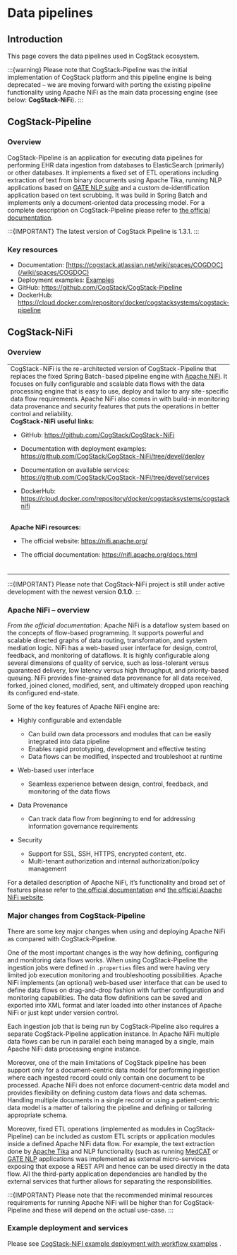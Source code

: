 


# Data pipelines

## Introduction

This page covers the data pipelines used in CogStack ecosystem.

:::{warning}
Please note that CogStack-Pipeline was the initial implementation of CogStack platform and this pipeline engine is being deprecated – we are moving forward with porting the existing pipeline functionality using Apache NiFi as the main data processing engine (see below: **CogStack-NiFi**).
:::

## CogStack-Pipeline

### Overview

CogStack-Pipeline is an application for executing data pipelines for performing EHR data ingestion from databases to ElasticSearch (primarily) or other databases. It implements a fixed set of ETL operations including extraction of text from binary documents using Apache Tika, running NLP applications based on [GATE NLP suite](https://gate.ac.uk/) and a custom de-identification application based on text scrubbing. It was build in Spring Batch and implements only a document-oriented data processing model. For a complete description on CogStack-Pipeline please refer to [the official documentation](https://cogstack.atlassian.net/wiki/spaces/COGDOC).

:::{IMPORTANT}
The latest version of CogStack Pipeline is 1.3.1.
:::

### Key resources

- Documentation: [https://cogstack.atlassian.net/wiki/spaces/COGDOC](/wiki/spaces/COGDOC)
- Deployment examples: [Examples](Examples.md)
- GitHub: <https://github.com/CogStack/CogStack-Pipeline>
- DockerHub: <https://cloud.docker.com/repository/docker/cogstacksystems/cogstack-pipeline>

## CogStack-NiFi

### Overview

|                                                                                                                                                                                                                                                                                                                                                                                                                                                                                                                                                                                                                                                                                                                                                                                                                                                                                                                                                                                                                                                                                                                                                                                                                                                                                                                                                                                                                                                                                                                                                                                                                                                                                                                                                                                                                                                                                                      |                                                              |
|:-----------------------------------------------------------------------------------------------------------------------------------------------------------------------------------------------------------------------------------------------------------------------------------------------------------------------------------------------------------------------------------------------------------------------------------------------------------------------------------------------------------------------------------------------------------------------------------------------------------------------------------------------------------------------------------------------------------------------------------------------------------------------------------------------------------------------------------------------------------------------------------------------------------------------------------------------------------------------------------------------------------------------------------------------------------------------------------------------------------------------------------------------------------------------------------------------------------------------------------------------------------------------------------------------------------------------------------------------------------------------------------------------------------------------------------------------------------------------------------------------------------------------------------------------------------------------------------------------------------------------------------------------------------------------------------------------------------------------------------------------------------------------------------------------------------------------------------------------------------------------------------------------------|:-------------------------------------------------------------|
| CogStack-NiFi is the re-architected version of CogStack-Pipeline that replaces the fixed Spring Batch-based pipeline engine with [Apache NiFi](https://nifi.apache.org/). It focuses on fully configurable and scalable data flows with the data processing engine that is easy to use, deploy and tailor to any site-specific data flow requirements. Apache NiFi also comes in with build-in monitoring, data provenance and security features that puts the operations in better control and reliability. <br/> **CogStack-NiFi useful links:** <br/><ul><li><p>GitHub: <a class="external-link" data-card-appearance="inline" href="https://github.com/CogStack/CogStack-NiFi" rel="nofollow">https://github.com/CogStack/CogStack-NiFi</a> </p></li><li><p>Documentation with deployment examples: <a class="external-link" data-card-appearance="inline" href="https://github.com/CogStack/CogStack-NiFi/tree/devel/deploy" rel="nofollow">https://github.com/CogStack/CogStack-NiFi/tree/devel/deploy</a> </p></li><li><p>Documentation on available services: <a class="external-link" data-card-appearance="inline" href="https://github.com/CogStack/CogStack-NiFi/tree/devel/services" rel="nofollow">https://github.com/CogStack/CogStack-NiFi/tree/devel/services</a> </p></li><li><p>DockerHub: <a class="external-link" href="https://cloud.docker.com/repository/docker/cogstacksystems/cogstack-nifi" rel="nofollow">https://cloud.docker.com/repository/docker/cogstacksystems/cogstack-nifi</a></p></li></ul>  <br/> **Apache NiFi resources:** <br/><ul><li><p>The official website: <a class="external-link" href="https://nifi.apache.org/" rel="nofollow">https://nifi.apache.org/</a></p></li><li><p>The official documentation: <a class="external-link" href="https://nifi.apache.org/docs.html" rel="nofollow">https://nifi.apache.org/docs.html</a></p></li></ul>  <br/> | ![](./attachments/b5fc6b57-faf2-4747-9e77-eb9adf51d8b3.jpg) |

:::{IMPORTANT}
Please note that CogStack-NiFi project is still under active development with the newest version **0.1.0**.
:::

### Apache NiFi – overview

*From the official documentation:* Apache NiFi is a dataflow system based on the concepts of flow-based programming. It supports powerful and scalable directed graphs of data routing, transformation, and system mediation logic. NiFi has a web-based user interface for design, control, feedback, and monitoring of dataflows. It is highly configurable along several dimensions of quality of service, such as loss-tolerant versus guaranteed delivery, low latency versus high throughput, and priority-based queuing. NiFi provides fine-grained data provenance for all data received, forked, joined cloned, modified, sent, and ultimately dropped upon reaching its configured end-state.

Some of the key features of Apache NiFi engine are:

- Highly configurable and extendable

  - Can build own data processors and modules that can be easily integrated into data pipeline
  - Enables rapid prototyping, development and effective testing
  - Data flows can be modified, inspected and troubleshoot at runtime
- Web-based user interface

  - Seamless experience between design, control, feedback, and monitoring of the data flows
- Data Provenance

  - Can track data flow from beginning to end for addressing information governance requirements
- Security

  - Support for SSL, SSH, HTTPS, encrypted content, etc.
  - Multi-tenant authorization and internal authorization/policy management

For a detailed description of Apache NiFi, it’s functionality and broad set of features please refer to [the official documentation](https://nifi.apache.org/docs.html) and [the official Apache NiFi website](https://nifi.apache.org/).

### Major changes from CogStack-Pipeline

There are some key major changes when using and deploying Apache NiFi as compared with CogStack-Pipeline.

One of the most important changes is the way how defining, configuring and monitoring data flows works. When using CogStack-Pipeline the ingestion jobs were defined in `.properties` files and were having very limited job execution monitoring and troubleshooting possibilities. Apache NiFi implements (an optional) web-based user interface that can be used to define data flows on drag-and-drop fashion with further configuration and monitoring capabilities. The data flow definitions can be saved and exported into XML format and later loaded into other instances of Apache NiFi or just kept under version control.

Each ingestion job that is being run by CogStack-Pipeline also requires a separate CogStack-Pipeline application instance. In Apache NiFi multiple data flows can be run in parallel each being managed by a single, main Apache NiFi data processing engine instance.

Moreover, one of the main limitations of CogStack pipeline has been support only for a document-centric data model for performing ingestion where each ingested record could only contain one document to be processed. Apache NiFi does not enforce document-centric data model and provides flexibility on defining custom data flows and data schemas. Handling multiple documents in a single record or using a patient-centric data model is a matter of tailoring the pipeline and defining or tailoring appropriate schema.

Moreover, fixed ETL operations (implemented as modules in CogStack-Pipeline) can be included as custom ETL scripts or application modules inside a defined Apache NiFi data flow. For example, the text extraction done by [Apache Tika](https://tika.apache.org/) and NLP functionality (such as running [MedCAT](https://github.com/CogStack/MedCATservice) or [GATE NLP](https://github.com/CogStack/gate-nlp-service) applications was implemented as external micro-services exposing that expose a REST API and hence can be used directly in the data flow. All the third-party application dependencies are handled by the external services that further allows for separating the responsibilities.

:::{IMPORTANT}
Please note that the recommended minimal resources requirements for running Apache NiFi will be higher than for CogStack-Pipeline and these will depend on the actual use-case.
:::

### Example deployment and services

Please see [CogStack-NiFI example deployment with workflow examples](https://github.com/CogStack/CogStack-NiFi/tree/devel/deploy) .
